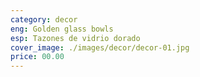 ```yaml
---
category: decor
eng: Golden glass bowls
esp: Tazones de vidrio dorado
cover_image: ./images/decor/decor-01.jpg
price: 00.00
---
```

 